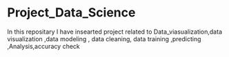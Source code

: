 # Project_Data_Science
In this repositary I have insearted  project  related to Data_viasualization,data visualization ,data modeling , data cleaning, data training ,predicting ,Analysis,accuracy check

